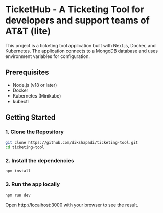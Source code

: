 # TicketHub - A Ticketing Tool for developers and support teams of AT&T (lite)

This project is a ticketing tool application built with Next.js, Docker, and Kubernetes. The application connects to a MongoDB database and uses environment variables for configuration.

## Prerequisites

- Node.js (v18 or later)
- Docker
- Kubernetes (Minikube)
- kubectl

## Getting Started
### 1. Clone the Repository

```sh
git clone https://github.com/dikshapadi/ticketing-tool.git
cd ticketing-tool
```

### 2. Install the dependencies
```sh
npm install
```

### 3. Run the app locally
```sh
npm run dev
```
Open http://localhost:3000 with your browser to see the result.

